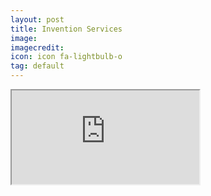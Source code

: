 ```yaml
---
layout: post
title: Invention Services
image: 
imagecredit:
icon: icon fa-lightbulb-o 
tag: default
---
```


<iframe src="https://sdcsolutions.square.site/"  id="extendedIframe"'></iframe>

